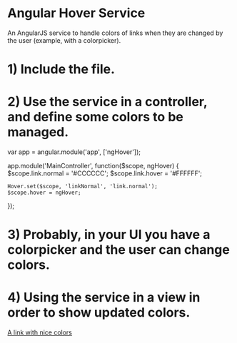 # Angular Hover Service

An AngularJS service to handle colors of links when they are changed by the user (example, with a colorpicker).


# 1) Include the file.

<script src="ng-hover.js"></script>



# 2) Use the service in a controller, and define some colors to be managed.

var app = angular.module('app', ['ngHover']);

app.module('MainController', function($scope, ngHover)
{
    $scope.link.normal = '#CCCCCC';
    $scope.link.hover = '#FFFFFF';

    Hover.set($scope, 'linkNormal', 'link.normal');
    $scope.hover = ngHover;
});



# 3) Probably, in your UI you have a colorpicker and the user can change colors.

<some-nice-angular-colorpicker ng-model="link.normal"></some-nice-angular-colorpicker>
<some-nice-angular-colorpicker ng-model="link.hover"></some-nice-angular-colorpicker>



# 4) Using the service in a view in order to show updated colors.

<div ng-controller="MainController">
<a href="#" onclick="return false"
   ng-style="{ 'color': hover.get('linkNormal') }" 
   ng-mouseenter="hover.in('linkNormal', link.hover)" 
   ng-mouseleave="hover.out('linkNormal', link.normal)">
    A link with nice colors
</a>
<div>